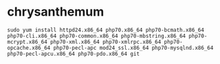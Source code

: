 # chrysanthemum


`sudo yum install httpd24.x86_64 php70.x86_64 php70-bcmath.x86_64 php70-cli.x86_64 php70-common.x86_64 php70-mbstring.x86_64 php70-mcrypt.x86_64 php70-xml.x86_64 php70-xmlrpc.x86_64 php70-opcache.x86_64 php70-pecl-apc mod24_ssl.x86_64 php70-mysqlnd.x86_64 php70-pecl-apcu.x86_64 php70-pdo.x86_64 git`
